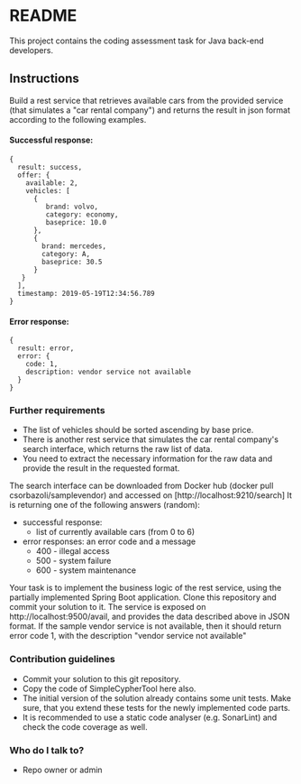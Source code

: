# README #

This project contains the coding assessment task for Java back-end developers.

## Instructions ##

Build a rest service that retrieves available cars from the provided service (that simulates a "car rental company") and returns the result in json format
according to the following examples.

#### Successful response: ####

```
{
  result: success,
  offer: {
    available: 2,
    vehicles: [
      {
         brand: volvo,
         category: economy,
         baseprice: 10.0
      },
      {
        brand: mercedes,
        category: A,
        baseprice: 30.5
      }
   }
  ],
  timestamp: 2019-05-19T12:34:56.789
}
```

#### Error response: ####

```
{
  result: error,
  error: {
    code: 1,
    description: vendor service not available
  }
}
```

### Further requirements ###
* The list of vehicles should be sorted ascending by base price.
* There is another rest service that simulates the car rental company's search interface, which returns the raw list of data.
* You need to extract the necessary information for the raw data and provide the result in the requested format.

The search interface can be downloaded from Docker hub (docker pull csorbazoli/samplevendor) and accessed on [http://localhost:9210/search]
It is returning one of the following answers (random):

* successful response:
    * list of currently available cars (from 0 to 6)
* error responses: an error code and a message
    * 400 - illegal access
    * 500 - system failure
    * 600 - system maintenance

Your task is to implement the business logic of the rest service, using the partially implemented Spring Boot application. Clone this repository and commit your solution to it.
The service is exposed on http://localhost:9500/avail, and provides the data described above in JSON format.
If the sample vendor service is not available, then it should return error code 1, with the description "vendor service not available"

### Contribution guidelines ###

* Commit your solution to this git repository.
* Copy the code of SimpleCypherTool here also.
* The initial version of the solution already contains some unit tests. Make sure, that you extend these tests for the newly implemented code parts.
* It is recommended to use a static code analyser (e.g. SonarLint) and check the code coverage as well.

### Who do I talk to? ###

* Repo owner or admin
